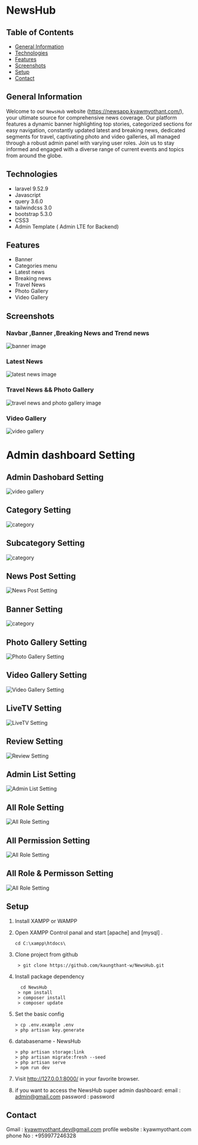 # NewsHub

## Table of Contents
* [General Information](#general-information)
* [Technologies](#technologies)
* [Features](#features)
* [Screenshots](#screenshots)
* [Setup](#setup)
* [Contact](#contact)

## General Information
Welcome to our `NewsHub` website (https://newsapp.kyawmyothant.com/), your ultimate source for comprehensive news coverage. Our platform features a dynamic banner highlighting top stories, categorized sections for easy navigation, constantly updated latest and breaking news, dedicated segments for travel, captivating photo and video galleries, all managed through a robust admin panel with varying user roles. Join us to stay informed and engaged with a diverse range of current events and topics from around the globe.


## Technologies
* laravel 9.52.9
* Javascript
* query 3.6.0
* tailwindcss 3.0
* bootstrap 5.3.0
* CSS3
* Admin Template ( Admin LTE for Backend)


## Features
* Banner
* Categories menu
* Latest news
* Breaking news
* Travel News
* Photo Gallery
* Video Gallery

## Screenshots

### Navbar ,Banner ,Breaking News and Trend news
![banner image](https://github.com/kaungthant-w/NewsHub/tree/master/public/screenshoot/Group%201.png)

### Latest News
![latest news image](https://github.com/kaungthant-w/NewsHub/tree/master/public/screenshoot/Group%202.png)

### Travel News && Photo Gallery
![travel news and photo gallery image](https://github.com/kaungthant-w/NewsHub/tree/master/public/screenshoot/Group%203.png)

### Video Gallery
![video gallery](https://github.com/kaungthant-w/NewsHub/tree/master/public/screenshoot/Group%204.png)


# Admin dashboard Setting

## Admin Dashobard Setting
![video gallery](https://github.com/kaungthant-w/NewsHub/tree/master/public/screenshoot/admindashboard.png)

## Category Setting
![category](https://github.com/kaungthant-w/NewsHub/tree/master/public/screenshoot/category.png)

## Subcategory Setting
![category](https://github.com/kaungthant-w/NewsHub/tree/master/public/screenshoot/subcategory.png)

## News Post Setting
![News Post Setting](https://github.com/kaungthant-w/NewsHub/tree/master/public/screenshoot/news%20post.png)

## Banner Setting
![category](https://github.com/kaungthant-w/NewsHub/tree/master/public/screenshoot/banner.png)

## Photo Gallery Setting
![Photo Gallery Setting](https://github.com/kaungthant-w/NewsHub/tree/master/public/screenshoot/photo%20gallery.png)

## Video Gallery Setting
![Video Gallery Setting](https://github.com/kaungthant-w/NewsHub/tree/master/public/screenshoot/video%20gallery.png)

## LiveTV Setting
![LiveTV Setting](https://github.com/kaungthant-w/NewsHub/tree/master/public/Live.png)

## Review Setting
![Review Setting](https://github.com/kaungthant-w/NewsHub/tree/master/public/review.png)

## Admin List Setting
![Admin List Setting](https://github.com/kaungthant-w/NewsHub/tree/master/public/admin%20list.png)

## All Role Setting
![All Role Setting](https://github.com/kaungthant-w/NewsHub/tree/master/public/role.png)

## All Permission Setting
![All Role Setting](https://github.com/kaungthant-w/NewsHub/tree/master/public/permission.png)

## All Role & Permisson Setting
![All Role Setting](https://github.com/kaungthant-w/NewsHub/tree/master/public/role%20and%20permission.png)



## Setup
1. Install XAMPP or WAMPP
2. Open XAMPP Control panal and start [apache] and [mysql] .
   ```
   cd C:\xampp\htdocs\
   ```
4. Clone project from github
   ```
    > git clone https://github.com/kaungthant-w/NewsHub.git
   ```
5. Install package dependency
   ```
     cd NewsHub
    > npm install
    > composer install
    > composer update
   ```
6. Set the basic config
   ```
   > cp .env.example .env
   > php artisan key.generate
   ```
   
7. databasename - NewsHub
   ```
   > php artisan storage:link
   > php artisan migrate:fresh --seed
   > php artisan serve
   > npm run dev
   ```
9. Visit  http://127.0.0.1:8000/ in your favorite browser.
10. if you want to access the NewsHub super admin dashboard:
   email : admin@gmail.com
   password : password

## Contact
Gmail : kyawmyothant.dev@gmail.com
profile website : kyawmyothant.com
phone No : +959977246328
